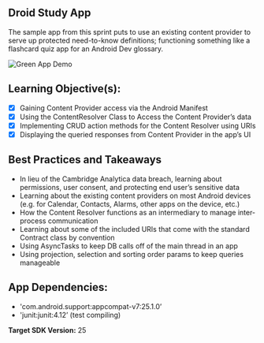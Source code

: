 ## Droid Study App
The sample app from this sprint puts to use an existing content provider to serve up protected need-to-know definitions; functioning something like a flashcard quiz app for an Android Dev glossary.  

![Green App Demo](https://user-images.githubusercontent.com/7875284/38591485-f12be14e-3d04-11e8-8487-cd2625b861d9.gif)

## Learning Objective(s):

- [x] Gaining Content Provider access via the Android Manifest
- [x] Using the ContentResolver Class to Access the Content Provider’s data  
- [x] Implementing CRUD action methods for the Content Resolver using URIs
- [x] Displaying the queried responses from Content Provider in the app’s UI

## Best Practices and Takeaways 

-	In lieu of the Cambridge Analytica data breach, learning about permissions, user consent, and protecting end user’s sensitive data
-	Learning about the existing content providers on most Android devices (e.g. for Calendar, Contacts, Alarms, other apps on the device, etc.) 
-	How the Content Resolver functions as an intermediary to manage inter-process communication
-	Learning about some of the included URIs that come with the standard Contract class by convention 
-	Using AsyncTasks to keep DB calls off of the main thread in an app
-	Using projection, selection and sorting order params to keep queries manageable

## App Dependencies: 
-	'com.android.support:appcompat-v7:25.1.0’
-	'junit:junit:4.12’ (test compiling)

**Target SDK Version:** 25


